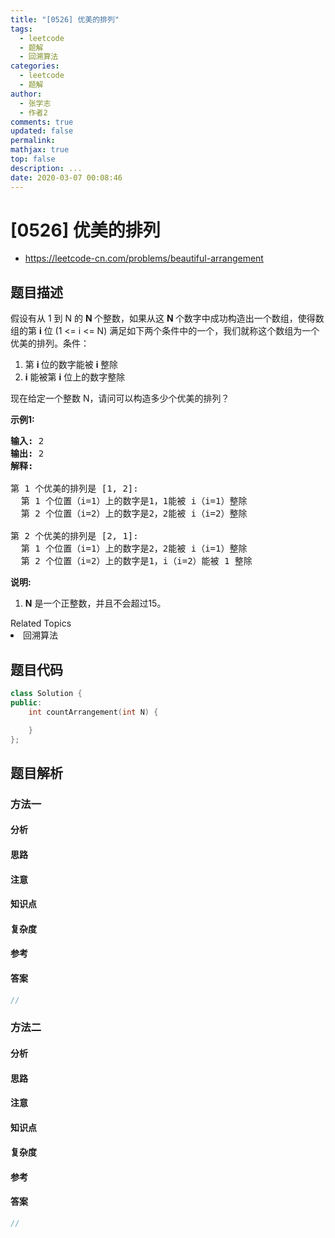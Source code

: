 ```yaml
---
title: "[0526] 优美的排列"
tags:
  - leetcode
  - 题解
  - 回溯算法
categories:
  - leetcode
  - 题解
author:
  - 张学志
  - 作者2
comments: true
updated: false
permalink:
mathjax: true
top: false
description: ...
date: 2020-03-07 00:08:46
---
```



# [0526] 优美的排列
* https://leetcode-cn.com/problems/beautiful-arrangement


## 题目描述

<p>假设有从 1 到 N 的&nbsp;<strong>N&nbsp;</strong>个整数，如果从这&nbsp;<strong>N&nbsp;</strong>个数字中成功构造出一个数组，使得数组的第 <strong>i</strong>&nbsp;位 (1 &lt;= i &lt;= N) 满足如下两个条件中的一个，我们就称这个数组为一个优美的排列。条件：</p>

<ol>
	<li>第&nbsp;<strong>i&nbsp;</strong>位的数字能被&nbsp;<strong>i&nbsp;</strong>整除</li>
	<li><strong>i</strong> 能被第 <strong>i</strong> 位上的数字整除</li>
</ol>

<p>现在给定一个整数 N，请问可以构造多少个优美的排列？</p>

<p><strong>示例1:</strong></p>

<pre>
<strong>输入:</strong> 2
<strong>输出:</strong> 2
<strong>解释:</strong> 

第 1 个优美的排列是 [1, 2]:
  第 1 个位置（i=1）上的数字是1，1能被 i（i=1）整除
  第 2 个位置（i=2）上的数字是2，2能被 i（i=2）整除

第 2 个优美的排列是 [2, 1]:
  第 1 个位置（i=1）上的数字是2，2能被 i（i=1）整除
  第 2 个位置（i=2）上的数字是1，i（i=2）能被 1 整除
</pre>

<p><strong>说明:</strong></p>

<ol>
	<li><strong>N</strong> 是一个正整数，并且不会超过15。</li>
</ol>
<div><div>Related Topics</div><div><li>回溯算法</li></div></div>


## 题目代码

```cpp
class Solution {
public:
    int countArrangement(int N) {

    }
};
```


## 题目解析


### 方法一

#### 分析

#### 思路

#### 注意

#### 知识点

#### 复杂度

#### 参考

#### 答案

```cpp
//
```


### 方法二

#### 分析

#### 思路

#### 注意

#### 知识点

#### 复杂度

#### 参考

#### 答案

```cpp
//
```


